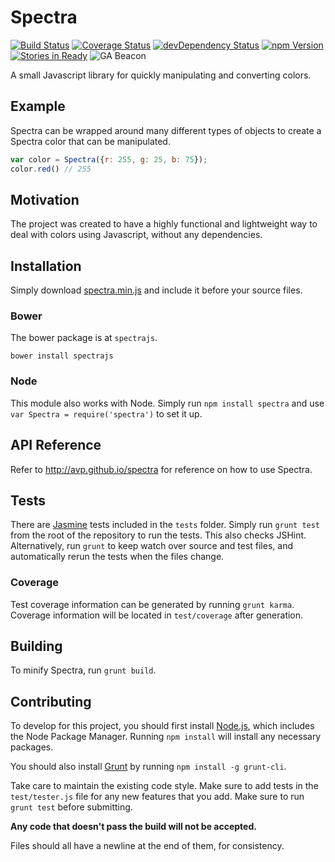 Spectra
=======
[![Build Status](http://img.shields.io/travis/avp/spectra.svg)](https://travis-ci.org/avp/spectra)
[![Coverage Status](http://img.shields.io/coveralls/avp/spectra.svg)](https://coveralls.io/r/avp/spectra?branch=master)
[![devDependency Status](https://david-dm.org/avp/spectra/dev-status.png)](https://david-dm.org/avp/spectra#info=devDependencies)
[![npm Version](http://img.shields.io/npm/v/spectra.svg)](http://npmjs.org/package/spectra)
[![Stories in Ready](https://badge.waffle.io/avp/spectra.png?label=ready)](https://waffle.io/avp/spectra)
![GA Beacon](https://ga-beacon.appspot.com/UA-46742689-1/avp/spectra?pixel)


A small Javascript library for quickly manipulating and converting colors.

Example
-------

Spectra can be wrapped around many different types of objects to create a Spectra color that can be manipulated.

```javascript
var color = Spectra({r: 255, g: 25, b: 75});
color.red() // 255
```

Motivation
----------

The project was created to have a highly functional and lightweight way to deal with colors using Javascript, without any dependencies.

Installation
------------

Simply download [spectra.min.js](https://github.com/avp/spectra/releases/) and include it before your source files.

### Bower

The bower package is at `spectrajs`.

    bower install spectrajs

### Node

This module also works with Node. Simply run `npm install spectra` and use `var Spectra = require('spectra')` to set it up.

API Reference
-------------

Refer to http://avp.github.io/spectra for reference on how to use Spectra.

Tests
-----

There are [Jasmine](https://pivotal.github.io/jasmine) tests included in the `tests` folder. Simply run `grunt test` from the root of the repository to run the tests. This also checks JSHint. Alternatively, run `grunt` to keep watch over source and test files, and automatically rerun the tests when the files change.

### Coverage

Test coverage information can be generated by running `grunt karma`. Coverage information will be located in `test/coverage` after generation.

Building
--------

To minify Spectra, run `grunt build`.

Contributing
------------

To develop for this project, you should first install [Node.js](http://nodejs.org/), which includes the Node Package Manager. Running `npm install` will install any necessary packages.

You should also install [Grunt](http://gruntjs.com/) by running `npm install -g grunt-cli`.

Take care to maintain the existing code style. Make sure to add tests in the `test/tester.js` file for any new features that you add. Make sure to run `grunt test` before submitting.

**Any code that doesn't pass the build will not be accepted.**

Files should all have a newline at the end of them, for consistency.
